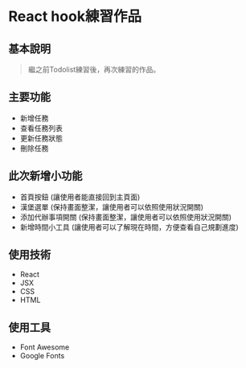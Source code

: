 # React hook練習作品

## 基本說明
>繼之前Todolist練習後，再次練習的作品。

## 主要功能
*   新增任務
*   查看任務列表
*   更新任務狀態
*   刪除任務

## 此次新增小功能
*   首頁按鈕
(讓使用者能直接回到主頁面)
*   漢堡選單
(保持畫面整潔，讓使用者可以依照使用狀況開關)
*   添加代辦事項開關
(保持畫面整潔，讓使用者可以依照使用狀況開關)
*   新增時間小工具
(讓使用者可以了解現在時間，方便查看自己規劃進度)

## 使用技術
*   React
*   JSX
*   CSS
*   HTML

## 使用工具
*   Font Awesome
*   Google Fonts




